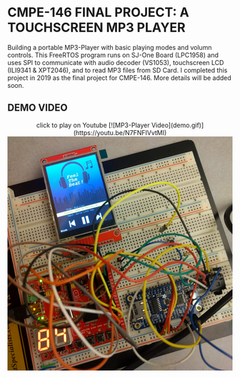 # CMPE-146 FINAL PROJECT: A TOUCHSCREEN MP3 PLAYER
Building a portable MP3-Player with basic playing modes and volumn controls. This FreeRTOS program runs on SJ-One Board (LPC1958) and uses SPI to communicate with audio decoder (VS1053), touchscreen LCD (ILI9341 & XPT2046), and to read MP3 files from SD Card. I completed this project in 2019 as the final project for CMPE-146. More details will be added soon.

## DEMO VIDEO


<p align="center">
  click to play on Youtube
  [![MP3-Player Video](demo.gif)](https://youtu.be/N7FNFIVvtMI)
  <img src="early_stage.jpg">
</p>  
